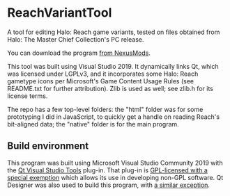 # ReachVariantTool
 
A tool for editing Halo: Reach game variants, tested on files obtained from Halo: The Master Chief Collection's PC release.

You can download the program [from NexusMods](https://www.nexusmods.com/halothemasterchiefcollection/mods/192/).

This tool was built using Visual Studio 2019. It dynamically links Qt, which was licensed under LGPLv3, and it incorporates some Halo: Reach gametype icons per Microsoft's Game Content Usage Rules (see README.txt for further attribution). Zlib is used as well; see zlib.h for its license terms.

The repo has a few top-level folders: the "html" folder was for some prototyping I did in JavaScript, to quickly get a handle on reading Reach's bit-aligned data; the "native" folder is for the main program.

## Build environment

This program was built using Microsoft Visual Studio Community 2019 with the [Qt Visual Studio Tools](https://marketplace.visualstudio.com/items?itemName=TheQtCompany.QtVisualStudioTools2019) plug-in. That plug-in is [GPL-licensed with a special exemption](https://marketplace.visualstudio.com/items/TheQtCompany.QtVisualStudioTools2019/license) which allows its use in developing non-GPL software. Qt Designer was also used to build this program, with [a similar exception](https://opensource.stackexchange.com/questions/7709/using-qt-designer-to-create-ui-design-for-closed-source-application).

